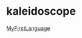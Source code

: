 # kaleidoscope

[MyFirstLanguage](https://llvm.org/docs/tutorial/MyFirstLanguageFrontend/index.html)